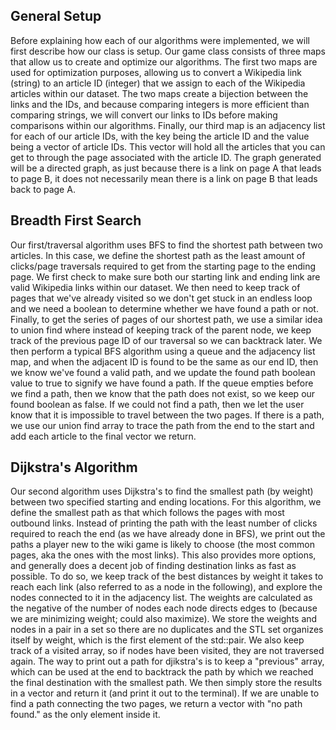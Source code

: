## General Setup

Before explaining how each of our algorithms were implemented, we will first describe how our class is setup. Our game class consists of three maps that allow us to create and optimize our algorithms. The first two maps are used for optimization purposes, allowing us to convert a Wikipedia link (string) to an article ID (integer) that we assign to each of the Wikipedia articles within our dataset. The two maps create a bijection between the links and the IDs, and because comparing integers is more efficient than comparing strings, we will convert our links to IDs before making comparisons within our algorithms. Finally, our third map is an adjacency list for each of our article IDs, with the key being the article ID and the value being a vector of article IDs. This vector will hold all the articles that you can get to through the page associated with the article ID. The graph generated will be a directed graph, as just because there is a link on page A that leads to page B, it does not necessarily mean there is a link on page B that leads back to page A.

## Breadth First Search

Our first/traversal algorithm uses BFS to find the shortest path between two articles. In this case, we define the shortest path as the least amount of clicks/page traversals required to get from the starting page to the ending page. We first check to make sure both our starting link and ending link are valid Wikipedia links within our dataset. We then need to keep track of pages that we've already visited so we don't get stuck in an endless loop and we need a boolean to determine whether we have found a path or not. Finally, to get the series of pages of our shortest path, we use a similar idea to union find where instead of keeping track of the parent node, we keep track of the previous page ID of our traversal so we can backtrack later. We then perform a typical BFS algorithm using a queue and the adjacency list map, and when the adjacent ID is found to be the same as our end ID, then we know we've found a valid path, and we update the found path boolean value to true to signify we have found a path. If the queue empties before we find a path, then we know that the path does not exist, so we keep our found boolean as false. If we could not find a path, then we let the user know that it is impossible to travel between the two pages. If there is a path, we use our union find array to trace the path from the end to the start and add each article to the final vector we return.

## Dijkstra's Algorithm

Our second algorithm uses Dijkstra's to find the smallest path (by weight) between two specified starting and ending locations. For this algorithm, we define the smallest path as that which follows the pages with most outbound links. Instead of printing the path with the least number of clicks required to reach the end (as we have already done in BFS), we print out the paths a player new to the wiki game is likely to choose (the most common pages, aka the ones with the most links). This also provides more options, and generally does a decent job of finding destination links as fast as possible. To do so, we keep track of the best distances by weight it takes to reach each link (also referred to as a node in the following), and explore the nodes connected to it in the adjacency list. The weights are calculated as the negative of the number of nodes each node directs edges to (because we are minimizing weight; could also maximize). We store the weights and nodes in a pair in a set so there are no duplicates and the STL set organizes itself by weight, which is the first element of the std::pair. We also keep track of a visited array, so if nodes have been visited, they are not traversed again. The way to print out a path for djikstra's is to keep a "previous" array, which can be used at the end to backtrack the path by which we reached the final destination with the smallest path. We then simply store the results in a vector and return it (and print it out to the terminal). If we are unable to find a path connecting the two pages, we return a vector with "no path found." as the only element inside it.